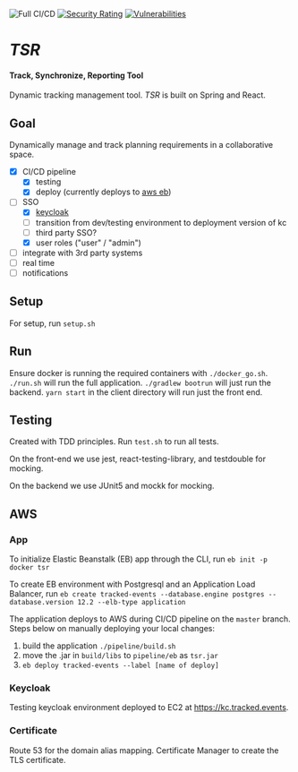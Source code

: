![Full CI/CD](https://github.com/gorhack/tsr/workflows/Full%20CI/CD/badge.svg)
[![Security Rating](https://sonarcloud.io/api/project_badges/measure?project=gorhack_tsr&metric=security_rating)](https://sonarcloud.io/dashboard?id=gorhack_tsr)
[![Vulnerabilities](https://sonarcloud.io/api/project_badges/measure?project=gorhack_tsr&metric=vulnerabilities)](https://sonarcloud.io/dashboard?id=gorhack_tsr)


# _TSR_
#### Track, Synchronize, Reporting Tool
Dynamic tracking management tool. _TSR_ is built on Spring and React.

## Goal
Dynamically manage and track planning requirements in a collaborative space.
- [x] CI/CD pipeline
    - [x] testing
    - [x] deploy (currently deploys to [aws eb](https://tracked.events))
- [ ] SSO
    - [x] [keycloak](https://kc.tracked.events/auth/)
    - [ ] transition from dev/testing environment to deployment version of kc
    - [ ] third party SSO?
    - [x] user roles ("user" / "admin")
- [ ] integrate with 3rd party systems
- [ ] real time
- [ ] notifications

## Setup
For setup, run `setup.sh`

## Run
Ensure docker is running the required containers with `./docker_go.sh`. `./run.sh` will run the full application.
`./gradlew bootrun` will just run the backend. `yarn start` in the client directory will run just the front end.

## Testing
Created with TDD principles. Run `test.sh` to run all tests. 

On the front-end we use jest, react-testing-library, and testdouble for mocking.

On the backend we use JUnit5 and mockk for mocking. 

## AWS
### App
To initialize Elastic Beanstalk (EB) app through the CLI, run `eb init -p docker tsr`

To create EB environment with Postgresql and an Application Load Balancer, run
`eb create tracked-events --database.engine postgres --database.version 12.2 --elb-type application`

The application deploys to AWS during CI/CD pipeline on the `master` branch. Steps below on manually deploying your local changes:
1. build the application `./pipeline/build.sh`
1. move the .jar in `build/libs` to `pipeline/eb` as `tsr.jar`
1. `eb deploy tracked-events --label [name of deploy]`

### Keycloak
Testing keycloak environment deployed to EC2 at https://kc.tracked.events.

### Certificate
Route 53 for the domain alias mapping. Certificate Manager to create the TLS certificate.
